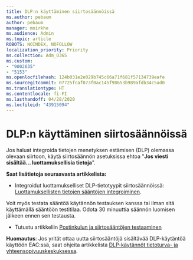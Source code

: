 ```yaml
---
title: DLP:n käyttäminen siirtosäännöissä
ms.author: pebaum
author: pebaum
manager: mnirkhe
ms.audience: Admin
ms.topic: article
ROBOTS: NOINDEX, NOFOLLOW
localization_priority: Priority
ms.collection: Adm_O365
ms.custom:
- "9002635"
- "5153"
ms.openlocfilehash: 124b031e2e029b745c66a71f681f57134739eafe
ms.sourcegitcommit: 07725fcaf073f0ac145f98653b989afdb34c5ad0
ms.translationtype: HT
ms.contentlocale: fi-FI
ms.lasthandoff: 04/28/2020
ms.locfileid: "43915094"
---
```

# <a name="using-dlp-in-transport-rules"></a>DLP:n käyttäminen siirtosäännöissä

Jos haluat integroida tietojen menetyksen estämisen (DLP) olemassa olevaan siirtoon, käytä siirtosäännön asetuksissa ehtoa "**Jos viesti sisältää... luottamuksellisia tietoja**".

**Saat lisätietoja seuraavasta artikkelista:**

- Integroidut luottamukselliset DLP-tietotyypit siirtosäännöissä: [Luottamuksellisten tietojen sääntöjen integroiminen](https://docs.microsoft.com/exchange/security-and-compliance/data-loss-prevention/integrate-sensitive-information-rules).

Voit myös testata sääntöä käytännön testauksen kanssa tai ilman sitä käyttämällä sääntöön testitilaa.  Odota 30 minuuttia säännön luomisen jälkeen ennen sen testausta.

- Tutustu artikkeliin [Postinkulun ja siirtosääntöjen testaaminen](https://docs.microsoft.com/exchange/security-and-compliance/mail-flow-rules/test-mail-flow-rules)

**Huomautus**: Jos yrität ottaa uutta siirtosääntöjä sisältävää DLP-käytäntöä käyttöön EAC:ssä, saat ohjeita artikkelista [DLP-käytännöt tietoturva- ja yhteensopivuuskeskuksessa](https://docs.microsoft.com/microsoft-365/compliance/data-loss-prevention-policies?view=o365-worldwide).
